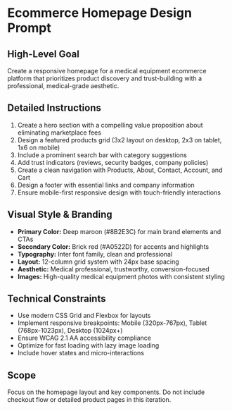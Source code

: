 # Ecommerce Homepage Design Prompt

## High-Level Goal
Create a responsive homepage for a medical equipment ecommerce platform that prioritizes product discovery and trust-building with a professional, medical-grade aesthetic.

## Detailed Instructions
1. Create a hero section with a compelling value proposition about eliminating marketplace fees
2. Design a featured products grid (3x2 layout on desktop, 2x3 on tablet, 1x6 on mobile)
3. Include a prominent search bar with category suggestions
4. Add trust indicators (reviews, security badges, company policies)
5. Create a clean navigation with Products, About, Contact, Account, and Cart
6. Design a footer with essential links and company information
7. Ensure mobile-first responsive design with touch-friendly interactions

## Visual Style & Branding
- **Primary Color:** Deep maroon (#8B2E3C) for main brand elements and CTAs
- **Secondary Color:** Brick red (#A0522D) for accents and highlights
- **Typography:** Inter font family, clean and professional
- **Layout:** 12-column grid system with 24px base spacing
- **Aesthetic:** Medical professional, trustworthy, conversion-focused
- **Images:** High-quality medical equipment photos with consistent styling

## Technical Constraints
- Use modern CSS Grid and Flexbox for layouts
- Implement responsive breakpoints: Mobile (320px-767px), Tablet (768px-1023px), Desktop (1024px+)
- Ensure WCAG 2.1 AA accessibility compliance
- Optimize for fast loading with lazy image loading
- Include hover states and micro-interactions

## Scope
Focus on the homepage layout and key components. Do not include checkout flow or detailed product pages in this iteration.